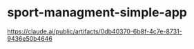 # sport-managment-simple-app
https://claude.ai/public/artifacts/0db40370-6b8f-4c7e-8731-9436e50b4646
